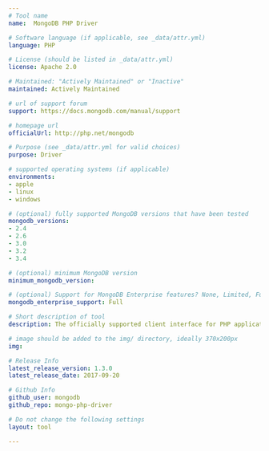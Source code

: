 ```yaml
---
# Tool name
name:  MongoDB PHP Driver

# Software language (if applicable, see _data/attr.yml)
language: PHP

# License (should be listed in _data/attr.yml)
license: Apache 2.0

# Maintained: "Actively Maintained" or "Inactive"
maintained: Actively Maintained

# url of support forum
support: https://docs.mongodb.com/manual/support

# homepage url
officialUrl: http://php.net/mongodb

# Purpose (see _data/attr.yml for valid choices)
purpose: Driver

# supported operating systems (if applicable)
environments:
- apple
- linux
- windows

# (optional) fully supported MongoDB versions that have been tested
mongodb_versions:
- 2.4
- 2.6
- 3.0
- 3.2
- 3.4

# (optional) minimum MongoDB version
minimum_mongodb_version:

# (optional) Support for MongoDB Enterprise features? None, Limited, Full
mongodb_enterprise_support: Full

# Short description of tool
description: The officially supported client interface for PHP applications.

# image should be added to the img/ directory, ideally 370x200px
img: 

# Release Info
latest_release_version: 1.3.0
latest_release_date: 2017-09-20

# Github Info
github_user: mongodb
github_repo: mongo-php-driver

# Do not change the following settings
layout: tool

---
```


